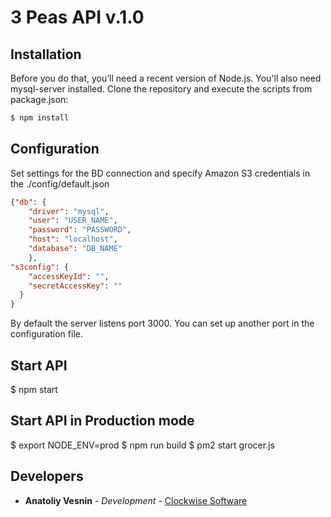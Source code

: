 # 3 Peas API v.1.0


## Installation
Before you do that, you’ll need a recent version of Node.js.
You'll also need mysql-server installed.
Clone the repository and execute the scripts from package.json:

```sh
$ npm install
```

## Configuration

Set settings for the BD connection and specify Amazon S3 credentials in the ./config/default.json
```json
{"db": {
    "driver": "mysql",
    "user": "USER_NAME",
    "password": "PASSWORD",
    "host": "localhost",
    "database": "DB_NAME"
    },
"s3config": {
    "accessKeyId": "",
    "secretAccessKey": ""
  }
}
```
By default the server listens port 3000. You can set up another port in
the configuration file.

## Start API
$ npm start

## Start API in Production mode
$ export NODE_ENV=prod
$ npm run build
$ pm2 start grocer.js


## Developers

* **Anatoliy Vesnin** - *Development* - [Clockwise Software](https://clockwise.software)
